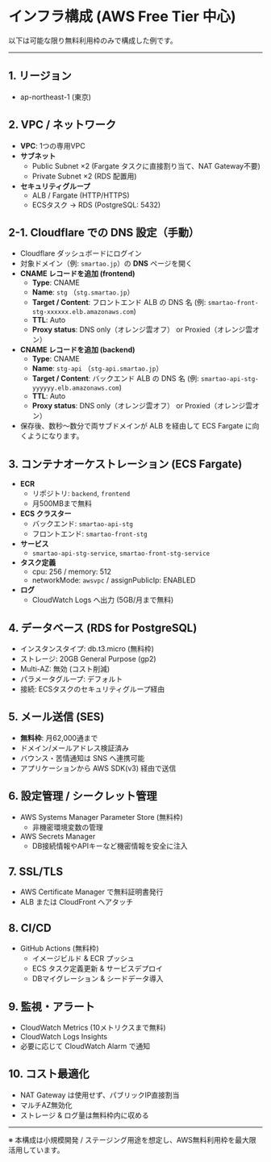 # インフラ構成 (AWS Free Tier 中心)

以下は可能な限り無料利用枠のみで構成した例です。

---

## 1. リージョン
- ap-northeast-1 (東京)

## 2. VPC / ネットワーク
- **VPC**: 1つの専用VPC
- **サブネット**
  - Public Subnet ×2 (Fargate タスクに直接割り当て、NAT Gateway不要)
  - Private Subnet ×2 (RDS 配置用)
- **セキュリティグループ**
  - ALB / Fargate (HTTP/HTTPS)
  - ECSタスク → RDS (PostgreSQL: 5432)

## 2-1. Cloudflare での DNS 設定（手動）
- Cloudflare ダッシュボードにログイン
- 対象ドメイン（例: `smartao.jp`）の **DNS** ページを開く
- **CNAME レコードを追加 (frontend)**
  - **Type**: CNAME
  - **Name**: `stg`  （`stg.smartao.jp`）
  - **Target / Content**: フロントエンド ALB の DNS 名 (例: `smartao-front-stg-xxxxxx.elb.amazonaws.com`)
  - **TTL**: Auto
  - **Proxy status**: DNS only（オレンジ雲オフ） or Proxied（オレンジ雲オン）
- **CNAME レコードを追加 (backend)**
  - **Type**: CNAME
  - **Name**: `stg-api`  （`stg-api.smartao.jp`）
  - **Target / Content**: バックエンド ALB の DNS 名 (例: `smartao-api-stg-yyyyyy.elb.amazonaws.com`)
  - **TTL**: Auto
  - **Proxy status**: DNS only（オレンジ雲オフ） or Proxied（オレンジ雲オン）
- 保存後、数秒～数分で両サブドメインが ALB を経由して ECS Fargate に向くようになります。

## 3. コンテナオーケストレーション (ECS Fargate)
- **ECR**
  - リポジトリ: `backend`, `frontend`
  - 月500MBまで無料
- **ECS クラスター**
  - バックエンド: `smartao-api-stg`
  - フロントエンド: `smartao-front-stg`
- **サービス**
  - `smartao-api-stg-service`, `smartao-front-stg-service`
- **タスク定義**
  - cpu: 256 / memory: 512
  - networkMode: `awsvpc` / assignPublicIp: ENABLED
- **ログ**
  - CloudWatch Logs へ出力 (5GB/月まで無料)

## 4. データベース (RDS for PostgreSQL)
- インスタンスタイプ: db.t3.micro (無料枠)
- ストレージ: 20GB General Purpose (gp2)
- Multi-AZ: 無効 (コスト削減)
- パラメータグループ: デフォルト
- 接続: ECSタスクのセキュリティグループ経由

## 5. メール送信 (SES)
- **無料枠**: 月62,000通まで
- ドメイン/メールアドレス検証済み
- バウンス・苦情通知は SNS へ連携可能
- アプリケーションから AWS SDK(v3) 経由で送信

## 6. 設定管理 / シークレット管理
- AWS Systems Manager Parameter Store (無料枠)
  - 非機密環境変数の管理
- AWS Secrets Manager
  - DB接続情報やAPIキーなど機密情報を安全に注入

## 7. SSL/TLS
- AWS Certificate Manager で無料証明書発行
- ALB または CloudFront へアタッチ

## 8. CI/CD
- GitHub Actions (無料枠)
  - イメージビルド & ECR プッシュ
  - ECS タスク定義更新 & サービスデプロイ
  - DBマイグレーション & シードデータ導入

## 9. 監視・アラート
- CloudWatch Metrics (10メトリクスまで無料)
- CloudWatch Logs Insights
- 必要に応じて CloudWatch Alarm で通知

## 10. コスト最適化
- NAT Gateway は使用せず、パブリックIP直接割当
- マルチAZ無効化
- ストレージ & ログ量は無料枠内に収める

---

※ 本構成は小規模開発 / ステージング用途を想定し、AWS無料利用枠を最大限活用しています。
